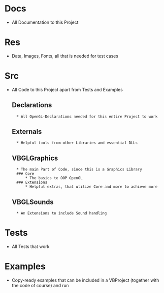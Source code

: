# Docs
* All Documentation to this Project
# Res
* Data, Images, Fonts, all that is needed for test cases
# Src
* All Code to this Project apart from Tests and Examples
    ## Declarations
        * All OpenGL-Declarations needed for this entire Project to work
    ## Externals
        * Helpful tools from other Libraries and essential DLLs
    ## VBGLGraphics
        * The main Part of Code, since this is a Graphics Library
        ### Core
            * The basics to OOP OpenGL
        ### Extensions
            * Helpful extras, that utilize Core and more to achieve more
    ## VBGLSounds
        * An Extensions to include Sound handling

# Tests
* All Tests that work
# Examples
* Copy-ready examples that can be included in a VBProject (together with the code of course) and run
